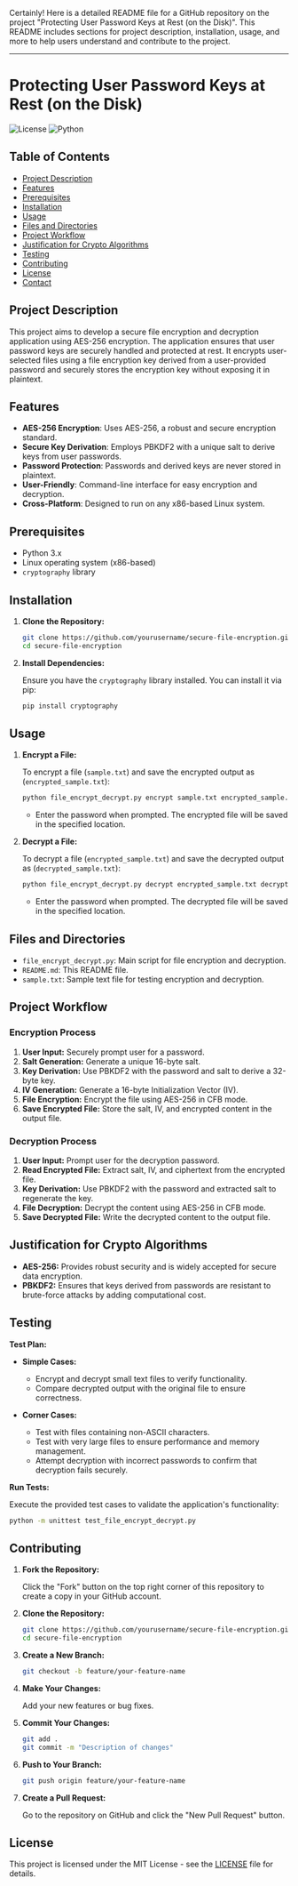 Certainly! Here is a detailed README file for a GitHub repository on the project "Protecting User Password Keys at Rest (on the Disk)". This README includes sections for project description, installation, usage, and more to help users understand and contribute to the project.

---

# Protecting User Password Keys at Rest (on the Disk)

![License](https://img.shields.io/badge/license-MIT-blue.svg)
![Python](https://img.shields.io/badge/python-3.x-blue.svg)

## Table of Contents

- [Project Description](#project-description)
- [Features](#features)
- [Prerequisites](#prerequisites)
- [Installation](#installation)
- [Usage](#usage)
- [Files and Directories](#files-and-directories)
- [Project Workflow](#project-workflow)
- [Justification for Crypto Algorithms](#justification-for-crypto-algorithms)
- [Testing](#testing)
- [Contributing](#contributing)
- [License](#license)
- [Contact](#contact)

## Project Description

This project aims to develop a secure file encryption and decryption application using AES-256 encryption. The application ensures that user password keys are securely handled and protected at rest. It encrypts user-selected files using a file encryption key derived from a user-provided password and securely stores the encryption key without exposing it in plaintext.

## Features

- **AES-256 Encryption**: Uses AES-256, a robust and secure encryption standard.
- **Secure Key Derivation**: Employs PBKDF2 with a unique salt to derive keys from user passwords.
- **Password Protection**: Passwords and derived keys are never stored in plaintext.
- **User-Friendly**: Command-line interface for easy encryption and decryption.
- **Cross-Platform**: Designed to run on any x86-based Linux system.

## Prerequisites

- Python 3.x
- Linux operating system (x86-based)
- `cryptography` library

## Installation

1. **Clone the Repository:**

    ```bash
    git clone https://github.com/yourusername/secure-file-encryption.git
    cd secure-file-encryption
    ```

2. **Install Dependencies:**

    Ensure you have the `cryptography` library installed. You can install it via pip:

    ```bash
    pip install cryptography
    ```

## Usage

1. **Encrypt a File:**

    To encrypt a file (`sample.txt`) and save the encrypted output as (`encrypted_sample.txt`):

    ```bash
    python file_encrypt_decrypt.py encrypt sample.txt encrypted_sample.txt
    ```

    - Enter the password when prompted. The encrypted file will be saved in the specified location.

2. **Decrypt a File:**

    To decrypt a file (`encrypted_sample.txt`) and save the decrypted output as (`decrypted_sample.txt`):

    ```bash
    python file_encrypt_decrypt.py decrypt encrypted_sample.txt decrypted_sample.txt
    ```

    - Enter the password when prompted. The decrypted file will be saved in the specified location.

## Files and Directories

- `file_encrypt_decrypt.py`: Main script for file encryption and decryption.
- `README.md`: This README file.
- `sample.txt`: Sample text file for testing encryption and decryption.

## Project Workflow

### Encryption Process

1. **User Input:** Securely prompt user for a password.
2. **Salt Generation:** Generate a unique 16-byte salt.
3. **Key Derivation:** Use PBKDF2 with the password and salt to derive a 32-byte key.
4. **IV Generation:** Generate a 16-byte Initialization Vector (IV).
5. **File Encryption:** Encrypt the file using AES-256 in CFB mode.
6. **Save Encrypted File:** Store the salt, IV, and encrypted content in the output file.

### Decryption Process

1. **User Input:** Prompt user for the decryption password.
2. **Read Encrypted File:** Extract salt, IV, and ciphertext from the encrypted file.
3. **Key Derivation:** Use PBKDF2 with the password and extracted salt to regenerate the key.
4. **File Decryption:** Decrypt the content using AES-256 in CFB mode.
5. **Save Decrypted File:** Write the decrypted content to the output file.

## Justification for Crypto Algorithms

- **AES-256:** Provides robust security and is widely accepted for secure data encryption.
- **PBKDF2:** Ensures that keys derived from passwords are resistant to brute-force attacks by adding computational cost.

## Testing

**Test Plan:**

- **Simple Cases:**
  - Encrypt and decrypt small text files to verify functionality.
  - Compare decrypted output with the original file to ensure correctness.

- **Corner Cases:**
  - Test with files containing non-ASCII characters.
  - Test with very large files to ensure performance and memory management.
  - Attempt decryption with incorrect passwords to confirm that decryption fails securely.

**Run Tests:**

Execute the provided test cases to validate the application's functionality:

```bash
python -m unittest test_file_encrypt_decrypt.py
```

## Contributing

1. **Fork the Repository:**

    Click the "Fork" button on the top right corner of this repository to create a copy in your GitHub account.

2. **Clone the Repository:**

    ```bash
    git clone https://github.com/yourusername/secure-file-encryption.git
    cd secure-file-encryption
    ```

3. **Create a New Branch:**

    ```bash
    git checkout -b feature/your-feature-name
    ```

4. **Make Your Changes:**

    Add your new features or bug fixes.

5. **Commit Your Changes:**

    ```bash
    git add .
    git commit -m "Description of changes"
    ```

6. **Push to Your Branch:**

    ```bash
    git push origin feature/your-feature-name
    ```

7. **Create a Pull Request:**

    Go to the repository on GitHub and click the "New Pull Request" button.

## License

This project is licensed under the MIT License - see the [LICENSE](LICENSE) file for details.
